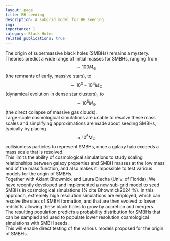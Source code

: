 ```yaml
---
layout: page
title: BH seeding
description: A subgrid model for BH seeding
img:
importance: 1
category: Black Holes
related_publications: true
---
```


The origin of supermassive black holes (SMBHs) remains a mystery.  Theories predict a wide range of initial masses for SMBHs, ranging from $$\sim 100 M_{\odot}$$ (the remnants of early, massive stars), to $$\sim 10^3 - 10^4 M_{\odot}$$ (dynamical evolution in dense star clusters), to $$\sim 10^5 M_{\odot}$$ (the direct collapse of massive gas clouds).  
Large-scale cosmological simulations are unable to resolve these mass scales and simplifying approximations are made about seeding SMBHs, typically by placing $$\approx 10^6 M_{\odot}$$ collisionless particles to represent SMBHs, once a galaxy halo exceeds a mass scale that is resolved.  
This limits the ability of cosmological simulations to study scaling relationships between galaxy properties and SMBH masses at the low mass end of the mass function, and also makes it impossible to test various models for the origin of SMBHs.  
Together with Aklant Bhowmick and Laura Blecha (Univ. of Florida), We have recently developed and implemented a new sub-grid model to seed SMBHs in cosmological simulations {% cite Bhowmick2024 %}.  In this approach, extremely high resolution simulations are employed, which can resolve the sites of SMBH formation, and that are then evolved to lower redshifts allowing these black holes to grow by accretion and mergers.  
The resulting population predicts a probability distribution for SMBHs that can be sampled and used to populate lower resolution cosmological simulations with SMBH seeds.  
This will enable direct testing of the various models proposed for the origin of SMBHs.
